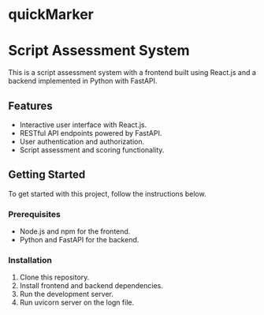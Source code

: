 # quickMarker
# Script Assessment System

This is a script assessment system with a frontend built using React.js and a backend implemented in Python with FastAPI.

## Features

- Interactive user interface with React.js.
- RESTful API endpoints powered by FastAPI.
- User authentication and authorization.
- Script assessment and scoring functionality.

## Getting Started

To get started with this project, follow the instructions below.

### Prerequisites

- Node.js and npm for the frontend.
- Python and FastAPI for the backend.

### Installation

1. Clone this repository.
2. Install frontend and backend dependencies.
3. Run the development server.
4. Run uvicorn server on the logn file.


